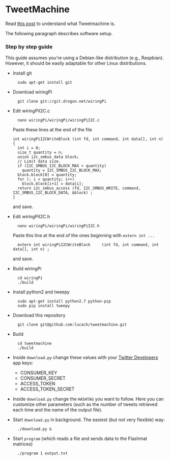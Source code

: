 # TweetMachine

Read [this post](https://blog.chiodini.org/2015/04/26/tweetmachine.html) to understand what Tweetmachine is.

The following paragraph describes software setup.

### Step by step guide
This guide assumes you're using a Debian-like distribution (e.g., Raspbian). However, it should be easily adaptable for other Linux distributions.
- Install git

        sudo apt-get install git 

- Download wiringPi

        git clone git://git.drogon.net/wiringPi

- Edit wiringPiI2C.c

        nano wiringPi/wiringPi/wiringPiI2C.c
        
  Paste these lines at the end of the file
  
      int wiringPiI2CWriteBlock (int fd, int command, int data[], int n)
      {
        int i = 0;
        size_t quantity = n;
        union i2c_smbus_data block;
        // Limit data size.
        if (I2C_SMBUS_I2C_BLOCK_MAX < quantity)
          quantity = I2C_SMBUS_I2C_BLOCK_MAX;
        block.block[0] = quantity;
        for (; i < quantity; i++)
          block.block[i+1] = data[i];
        return i2c_smbus_access (fd, I2C_SMBUS_WRITE, command, I2C_SMBUS_I2C_BLOCK_DATA, &block) ;
      }
      
  and save.
- Edit wiringPiI2C.h

        nano wiringPi/wiringPi/wiringPiI2C.h
  
  Paste this line at the end of the ones beginning with `extern int ...`
  
        extern int wiringPiI2CWriteBlock     (int fd, int command, int data[], int n) ;
        
  and save.
- Build wiringPi

        cd wiringPi
        ./build

- Install python2 and tweepy

        sudo apt-get install python2.7 python-pip
        sudo pip install tweepy

- Download this repository

        git clone git@github.com:lucach/tweetmachine.git

- Build

        cd tweetmachine
        ./build

- Inside `download.py` change these values with your [Twitter Developers](https://dev.twitter.com) app keys:
  - CONSUMER_KEY
  - CONSUMER_SECRET
  - ACCESS_TOKEN
  - ACCESS_TOKEN_SECRET

- Inside `download.py` change the `HASHTAG` you want to follow. Here you can customize other parameters (such as the number of tweets retrieved each time and the name of the output file).

- Start `download.py` in background. The easiest (but not very flexible) way:

        ./download.py &

- Start `program` (which reads a file and sends data to the Flashmat matrices)

        ./program 1 output.txt
